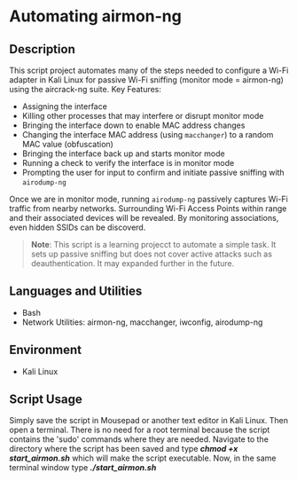 # Automating airmon-ng

<!--[Here is the script](https://github.com/blaine-geiger/automate-airmon/blob/3ad9ea8e4f90689b05adba1e046b33a0443ecb06/start_airmon.sh)-->

## Description
This script project automates many of the steps needed to configure a Wi-Fi adapter in Kali Linux for passive Wi-Fi sniffing (monitor mode = airmon-ng) using the aircrack-ng suite.
Key Features:
- Assigning the interface
- Killing other processes that may interfere or disrupt monitor mode
- Bringing the interface down to enable MAC address changes
- Changing the interface MAC address (using `macchanger`) to a random MAC value (obfuscation)
- Bringing the interface back up and starts monitor mode
- Running a check to verify the interface is in monitor mode
- Prompting the user for input to confirm and initiate passive sniffing with `airodump-ng`

Once we are in monitor mode, running `airodump-ng` passively captures Wi-Fi traffic from nearby networks. Surrounding Wi-Fi Access Points within range and their associated devices will be revealed. By monitoring associations,
even hidden SSIDs can be discoverd.

> **Note**: This script is a learning projecct to automate a simple task. It sets up passive sniffing but does not cover active attacks such as deauthentication. It may expanded further in the future. 

## Languages and Utilities

- Bash
- Network Utilities: airmon-ng, macchanger, iwconfig, airodump-ng

## Environment

- Kali Linux

## Script Usage

Simply save the script in Mousepad or another text editor in Kali Linux. Then open a terminal. There is no need for a root terminal because the script contains the 'sudo' commands where they are
needed. Navigate to the directory where the script has been saved and type <b><i>chmod +x start_airmon.sh</i></b>  which will make the script executable. Now, in the same terminal window type <b><i> ./start_airmon.sh</i></b>



<!--
 ```diff
- text in red
+ text in green
! text in orange
# text in gray
@@ text in purple (and bold)@@
```
--!>

